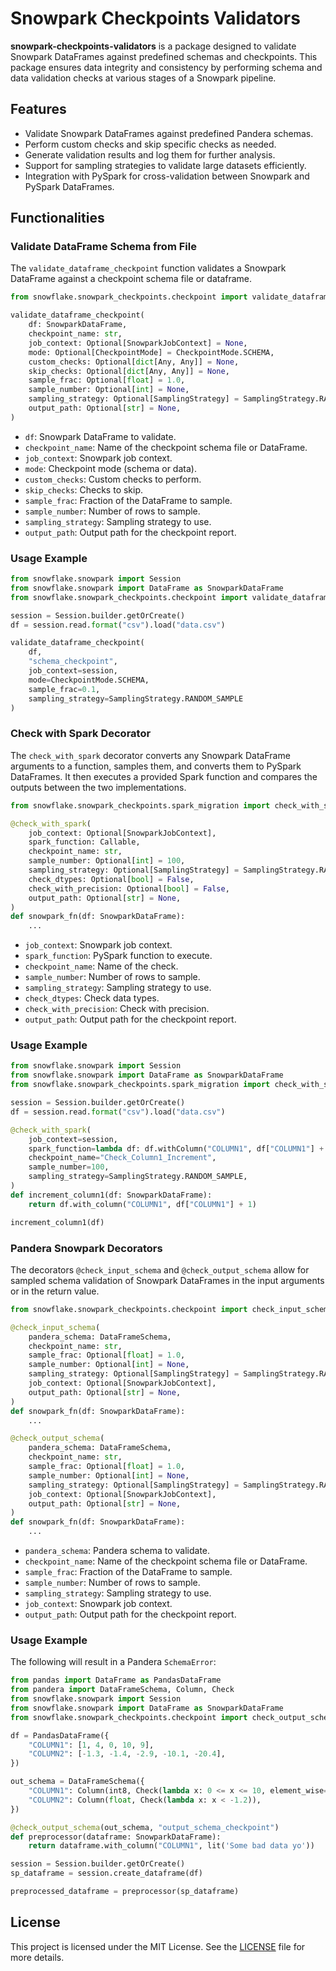 # Snowpark Checkpoints Validators

**snowpark-checkpoints-validators** is a package designed to validate Snowpark DataFrames against predefined schemas and checkpoints. This package ensures data integrity and consistency by performing schema and data validation checks at various stages of a Snowpark pipeline.

## Features

- Validate Snowpark DataFrames against predefined Pandera schemas.
- Perform custom checks and skip specific checks as needed.
- Generate validation results and log them for further analysis.
- Support for sampling strategies to validate large datasets efficiently.
- Integration with PySpark for cross-validation between Snowpark and PySpark DataFrames.

## Functionalities

### Validate DataFrame Schema from File

The `validate_dataframe_checkpoint` function validates a Snowpark DataFrame against a checkpoint schema file or dataframe.

```python
from snowflake.snowpark_checkpoints.checkpoint import validate_dataframe_checkpoint

validate_dataframe_checkpoint(
    df: SnowparkDataFrame,
    checkpoint_name: str,
    job_context: Optional[SnowparkJobContext] = None,
    mode: Optional[CheckpointMode] = CheckpointMode.SCHEMA,
    custom_checks: Optional[dict[Any, Any]] = None,
    skip_checks: Optional[dict[Any, Any]] = None,
    sample_frac: Optional[float] = 1.0,
    sample_number: Optional[int] = None,
    sampling_strategy: Optional[SamplingStrategy] = SamplingStrategy.RANDOM_SAMPLE,
    output_path: Optional[str] = None,
)
```

- `df`: Snowpark DataFrame to validate.
- `checkpoint_name`: Name of the checkpoint schema file or DataFrame.
- `job_context`: Snowpark job context.
- `mode`: Checkpoint mode (schema or data).
- `custom_checks`: Custom checks to perform.
- `skip_checks`: Checks to skip.
- `sample_frac`: Fraction of the DataFrame to sample.
- `sample_number`: Number of rows to sample.
- `sampling_strategy`: Sampling strategy to use.
- `output_path`: Output path for the checkpoint report.

### Usage Example

```python
from snowflake.snowpark import Session
from snowflake.snowpark import DataFrame as SnowparkDataFrame
from snowflake.snowpark_checkpoints.checkpoint import validate_dataframe_checkpoint

session = Session.builder.getOrCreate()
df = session.read.format("csv").load("data.csv")

validate_dataframe_checkpoint(
    df,
    "schema_checkpoint",
    job_context=session,
    mode=CheckpointMode.SCHEMA,
    sample_frac=0.1,
    sampling_strategy=SamplingStrategy.RANDOM_SAMPLE
)
```

### Check with Spark Decorator

The `check_with_spark` decorator converts any Snowpark DataFrame arguments to a function, samples them, and converts them to PySpark DataFrames. It then executes a provided Spark function and compares the outputs between the two implementations.

```python
from snowflake.snowpark_checkpoints.spark_migration import check_with_spark

@check_with_spark(
    job_context: Optional[SnowparkJobContext],
    spark_function: Callable,
    checkpoint_name: str,
    sample_number: Optional[int] = 100,
    sampling_strategy: Optional[SamplingStrategy] = SamplingStrategy.RANDOM_SAMPLE,
    check_dtypes: Optional[bool] = False,
    check_with_precision: Optional[bool] = False,
    output_path: Optional[str] = None,
)
def snowpark_fn(df: SnowparkDataFrame):
    ...
```

- `job_context`: Snowpark job context.
- `spark_function`: PySpark function to execute.
- `checkpoint_name`: Name of the check.
- `sample_number`: Number of rows to sample.
- `sampling_strategy`: Sampling strategy to use.
- `check_dtypes`: Check data types.
- `check_with_precision`: Check with precision.
- `output_path`: Output path for the checkpoint report.

### Usage Example

```python
from snowflake.snowpark import Session
from snowflake.snowpark import DataFrame as SnowparkDataFrame
from snowflake.snowpark_checkpoints.spark_migration import check_with_spark

session = Session.builder.getOrCreate()
df = session.read.format("csv").load("data.csv")

@check_with_spark(
    job_context=session,
    spark_function=lambda df: df.withColumn("COLUMN1", df["COLUMN1"] + 1),
    checkpoint_name="Check_Column1_Increment",
    sample_number=100,
    sampling_strategy=SamplingStrategy.RANDOM_SAMPLE,
)
def increment_column1(df: SnowparkDataFrame):
    return df.with_column("COLUMN1", df["COLUMN1"] + 1)

increment_column1(df)
```

### Pandera Snowpark Decorators

The decorators `@check_input_schema` and `@check_output_schema` allow for sampled schema validation of Snowpark DataFrames in the input arguments or in the return value.

```python
from snowflake.snowpark_checkpoints.checkpoint import check_input_schema, check_output_schema

@check_input_schema(
    pandera_schema: DataFrameSchema,
    checkpoint_name: str,
    sample_frac: Optional[float] = 1.0,
    sample_number: Optional[int] = None,
    sampling_strategy: Optional[SamplingStrategy] = SamplingStrategy.RANDOM_SAMPLE,
    job_context: Optional[SnowparkJobContext],
    output_path: Optional[str] = None,
)
def snowpark_fn(df: SnowparkDataFrame):
    ...

@check_output_schema(
    pandera_schema: DataFrameSchema,
    checkpoint_name: str,
    sample_frac: Optional[float] = 1.0,
    sample_number: Optional[int] = None,
    sampling_strategy: Optional[SamplingStrategy] = SamplingStrategy.RANDOM_SAMPLE,
    job_context: Optional[SnowparkJobContext],
    output_path: Optional[str] = None,
)
def snowpark_fn(df: SnowparkDataFrame):
    ...
```

- `pandera_schema`: Pandera schema to validate.
- `checkpoint_name`: Name of the checkpoint schema file or DataFrame.
- `sample_frac`: Fraction of the DataFrame to sample.
- `sample_number`: Number of rows to sample.
- `sampling_strategy`: Sampling strategy to use.
- `job_context`: Snowpark job context.
- `output_path`: Output path for the checkpoint report.

### Usage Example

The following will result in a Pandera `SchemaError`:

```python
from pandas import DataFrame as PandasDataFrame
from pandera import DataFrameSchema, Column, Check
from snowflake.snowpark import Session
from snowflake.snowpark import DataFrame as SnowparkDataFrame
from snowflake.snowpark_checkpoints.checkpoint import check_output_schema

df = PandasDataFrame({
    "COLUMN1": [1, 4, 0, 10, 9],
    "COLUMN2": [-1.3, -1.4, -2.9, -10.1, -20.4],
})

out_schema = DataFrameSchema({
    "COLUMN1": Column(int8, Check(lambda x: 0 <= x <= 10, element_wise=True)),
    "COLUMN2": Column(float, Check(lambda x: x < -1.2)),
})

@check_output_schema(out_schema, "output_schema_checkpoint")
def preprocessor(dataframe: SnowparkDataFrame):
    return dataframe.with_column("COLUMN1", lit('Some bad data yo'))

session = Session.builder.getOrCreate()
sp_dataframe = session.create_dataframe(df)

preprocessed_dataframe = preprocessor(sp_dataframe)
```

## License

This project is licensed under the MIT License. See the [LICENSE](LICENSE) file for more details.
